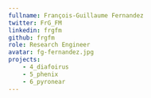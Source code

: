 ```yaml
---
fullname: François-Guillaume Fernandez
twitter: FrG_FM
linkedin: frgfm
github: frgfm
role: Research Engineer
avatar: fg-fernandez.jpg
projects:
    - 4_diafoirus
    - 5_phenix
    - 6_pyronear
---
```

